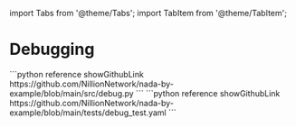 import Tabs from '@theme/Tabs';
import TabItem from '@theme/TabItem';

# Debugging

<Tabs>

<TabItem value="program" label="Nada program" default>
```python reference showGithubLink
https://github.com/NillionNetwork/nada-by-example/blob/main/src/debug.py
```
</TabItem>

<TabItem value="test" label="Test file">
```python reference showGithubLink
https://github.com/NillionNetwork/nada-by-example/blob/main/tests/debug_test.yaml
```
</TabItem>
</Tabs>
